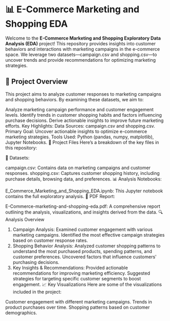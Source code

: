 # 📊 E-Commerce Marketing and Shopping EDA

Welcome to the **E-Commerce Marketing and Shopping Exploratory Data Analysis (EDA)** project! This repository provides insights into customer behaviors and interactions with marketing campaigns in the e-commerce space. We leverage two datasets—campaign.csv and shopping.csv—to uncover trends and provide recommendations for optimizing marketing strategies.

📂 Project Overview
---
This project aims to analyze customer responses to marketing campaigns and shopping behaviors. By examining these datasets, we aim to:

Analyze marketing campaign performance and customer engagement levels.
Identify trends in customer shopping habits and factors influencing purchase decisions.
Derive actionable insights to improve future marketing efforts.
Key Highlights:
Data Sources: campaign.csv and shopping.csv.
Primary Goal: Uncover actionable insights to optimize e-commerce marketing strategies.
Tools Used: Python (pandas, numpy, matplotlib), Jupyter Notebooks.
📝 Project Files
Here’s a breakdown of the key files in this repository:

📁 Datasets:

campaign.csv: Contains data on marketing campaigns and customer responses.
shopping.csv: Captures customer shopping history, including purchase details, browsing data, and preferences.
📊 Analysis Notebooks:

E_Commerce_Marketing_and_Shopping_EDA.ipynb: This Jupyter notebook contains the full exploratory analysis.
📄 PDF Report:

E-Commerce-marketing-and-shopping-eda.pdf: A comprehensive report outlining the analysis, visualizations, and insights derived from the data.
🔍 Analysis Overview
1. Campaign Analysis:
Examined customer engagement with various marketing campaigns.
Identified the most effective campaign strategies based on customer response rates.
2. Shopping Behavior Analysis:
Analyzed customer shopping patterns to understand the most purchased products, spending patterns, and customer preferences.
Uncovered factors that influence customers' purchasing decisions.
3. Key Insights & Recommendations:
Provided actionable recommendations for improving marketing efficiency.
Suggested strategies for targeting specific customer segments to boost engagement.
📈 Key Visualizations
Here are some of the visualizations included in the project:

Customer engagement with different marketing campaigns.
Trends in product purchases over time.
Shopping patterns based on customer demographics.
